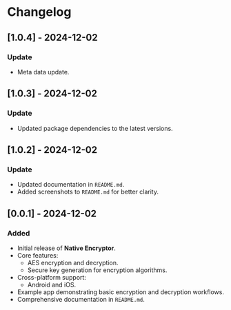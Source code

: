 # Changelog

## [1.0.4] - 2024-12-02
### Update
- Meta data update.

## [1.0.3] - 2024-12-02
### Update
- Updated package dependencies to the latest versions.

## [1.0.2] - 2024-12-02
### Update
- Updated documentation in `README.md`.
- Added screenshots to `README.md` for better clarity.

## [0.0.1] - 2024-12-02
### Added
- Initial release of **Native Encryptor**.
- Core features:
  - AES encryption and decryption.
  - Secure key generation for encryption algorithms.
- Cross-platform support:
  - Android and iOS.
- Example app demonstrating basic encryption and decryption workflows.
- Comprehensive documentation in `README.md`.